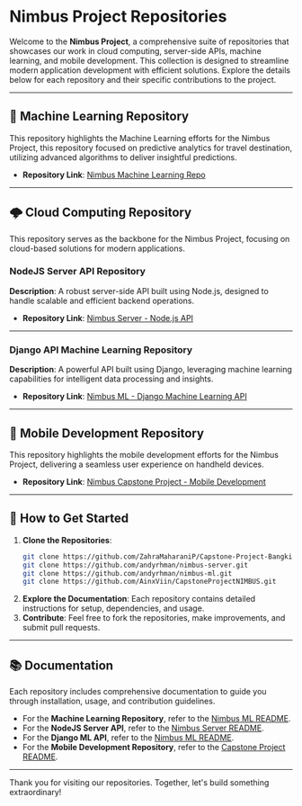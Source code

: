 # Nimbus Project Repositories

Welcome to the **Nimbus Project**, a comprehensive suite of repositories that showcases our work in cloud computing, server-side APIs, machine learning, and mobile development. This collection is designed to streamline modern application development with efficient solutions. Explore the details below for each repository and their specific contributions to the project.

---

## 🤖 Machine Learning Repository
This repository highlights the Machine Learning efforts for the Nimbus Project, this repository focused on predictive analytics for travel destination, utilizing advanced algorithms to deliver insightful predictions.

- **Repository Link**: [Nimbus Machine Learning Repo](https://github.com/ZahraMaharaniP/Capstone-Project-Bangkit---ML-Learning-Path.git)

---

## 🌩️ Cloud Computing Repository
This repository serves as the backbone for the Nimbus Project, focusing on cloud-based solutions for modern applications.

### NodeJS Server API Repository
**Description**: A robust server-side API built using Node.js, designed to handle scalable and efficient backend operations.

- **Repository Link**: [Nimbus Server - Node.js API](https://github.com/andyrhman/nimbus-server.git)

---

### Django API Machine Learning Repository
**Description**: A powerful API built using Django, leveraging machine learning capabilities for intelligent data processing and insights.

- **Repository Link**: [Nimbus ML - Django Machine Learning API](https://github.com/andyrhman/nimbus-ml.git)

---

## 📱 Mobile Development Repository
This repository highlights the mobile development efforts for the Nimbus Project, delivering a seamless user experience on handheld devices.

- **Repository Link**: [Nimbus Capstone Project - Mobile Development](https://github.com/AinxViin/CapstoneProjectNIMBUS)

---

## 🌟 How to Get Started
1. **Clone the Repositories**: 
   ```bash
   git clone https://github.com/ZahraMaharaniP/Capstone-Project-Bangkit---ML-Learning-Path.git
   git clone https://github.com/andyrhman/nimbus-server.git
   git clone https://github.com/andyrhman/nimbus-ml.git
   git clone https://github.com/AinxViin/CapstoneProjectNIMBUS.git
   ```
2. **Explore the Documentation**: Each repository contains detailed instructions for setup, dependencies, and usage.
3. **Contribute**: Feel free to fork the repositories, make improvements, and submit pull requests.

---

## 📚 Documentation
Each repository includes comprehensive documentation to guide you through installation, usage, and contribution guidelines.

- For the **Machine Learning Repository**, refer to the [Nimbus ML README](https://github.com/ZahraMaharaniP/Capstone-Project-Bangkit---ML-Learning-Path.git#readme).
- For the **NodeJS Server API**, refer to the [Nimbus Server README](https://github.com/andyrhman/nimbus-server#readme).
- For the **Django ML API**, refer to the [Nimbus ML README](https://github.com/andyrhman/nimbus-ml#readme).
- For the **Mobile Development Repository**, refer to the [Capstone Project README](https://github.com/AinxViin/CapstoneProjectNIMBUS#readme).

---

Thank you for visiting our repositories. Together, let's build something extraordinary!
